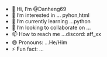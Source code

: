 - 👋 Hi, I’m @Danheng69
- 👀 I’m interested in ... pyhon,html
- 🌱 I’m currently learning ...python
- 💞️ I’m looking to collaborate on ...
- 📫 How to reach me ...discord: aff_xx
- 😄 Pronouns: ...He/Him
- ⚡ Fun fact: ...

<!---
Danheng69/Danheng69 is a ✨ special ✨ repository because its `README.md` (this file) appears on your GitHub profile.
You can click the Preview link to take a look at your changes.
--->
